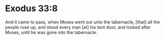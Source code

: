 # Exodus 33:8

And it came to pass, when Moses went out unto the tabernacle, [that] all the people rose up, and stood every man [at] his tent door, and looked after Moses, until he was gone into the tabernacle.